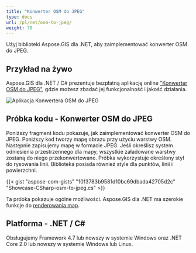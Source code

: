 ```yaml
---
title: "Konwerter OSM do JPEG"
type: docs
url: /pl/net/osm-to-jpeg/
weight: 70
---
```


Użyj biblioteki Aspose.GIS dla .NET, aby zaimplementować konwerter OSM do JPEG.

## **Przykład na żywo**

Aspose.GIS dla .NET / C# prezentuje bezpłatną aplikację online ["Konwerter OSM do JPEG"](https://products.aspose.app/gis/viewer/osm-to-jpeg), gdzie możesz zbadać jej funkcjonalność i jakość działania.

![Aplikacja Konwertera OSM do JPEG](viewer.png)

## **Próbka kodu - Konwerter OSM do JPEG**

Poniższy fragment kodu pokazuje, jak zaimplementować konwerter OSM do JPEG. Poniższy kod tworzy mapę obrazu przy użyciu warstwy OSM. Następnie zapisujemy mapę w formacie JPEG. Jeśli określisz system odniesienia przestrzennego dla mapy, wszystkie załadowane warstwy zostaną do niego przekonwertowane.
Próbka wykorzystuje określony styl do rysowania linii. Biblioteka posiada również style dla punktów, linii i powierzchni.

{{< gist "aspose-com-gists" "10f3783b9581d10bc69dbada42705d2c" "Showcase-CSharp-osm-to-jpeg.cs" >}}

Ta próbka pokazuje ogólne możliwości. Aspose.GIS dla .NET ma szerokie funkcje do [renderowania map](https://docs.aspose.com/gis/net/map-rendering/).

## **Platforma - .NET / C#**

Obsługujemy Framework 4.7 lub nowszy w systemie Windows oraz .NET Core 2.0 lub nowszy w systemie Windows lub Linux.

